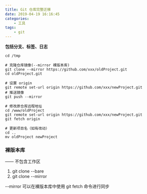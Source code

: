 ```yaml
---
title: Git 仓库完整迁移
date: 2019-04-19 16:16:45
categories:
    - 工具
tags:
    - git
---
```


**包括分支、标签、日志**

```shell
cd /tmp

# 克隆仓库镜像(--mirror 裸版本库)
git clone --mirror https://github.com/xxx/oldProject.git
cd oldProject.git

# 设置 origin
git remote set-url origin https://github.com/xxx/newProject.git
# 推送镜像
git push --mirror

# 修改原仓库远程地址
cd /www/oldProject
git remote set-url origin https://github.com/xxx/newProject.git
git fetch origin

# 更新项目名（如有改动）
cd ..
mv oldProject newProject
```

### 裸版本库
—— 不包含工作区

1. git clone --bare <URL>
2. git clone --mirror  <URL>

--mirror 可以在裸版本库中使用 git fetch 命令进行同步
